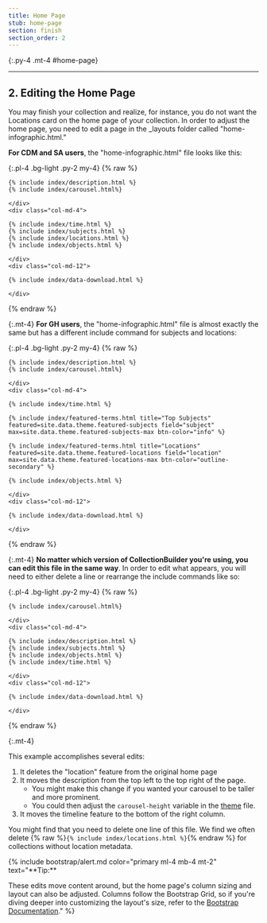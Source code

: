 ```yaml
---
title: Home Page
stub: home-page
section: finish
section_order: 2
---
```


{:.py-4 .mt-4 #home-page}
***

## 2. Editing the Home Page

You may finish your collection and realize, for instance, you do not want the Locations card on the home page of your collection. In order to adjust the home page, you need to edit a page in the _layouts folder called "home-infographic.html."

**For CDM and SA users**, the "home-infographic.html" file looks like this: 

{:.pl-4 .bg-light .py-2 my-4}
{% raw %}
    <div class="col-md-8">

    {% include index/description.html %}
    {% include index/carousel.html%}

    </div>
    <div class="col-md-4">  

    {% include index/time.html %}
    {% include index/subjects.html %}
    {% include index/locations.html %}
    {% include index/objects.html %}

    </div>
    <div class="col-md-12">

    {% include index/data-download.html %}

    </div>

{% endraw %}

{:.mt-4}
**For GH users**, the "home-infographic.html" file is almost exactly the same but has a different include command for subjects and locations: 

{:.pl-4 .bg-light .py-2 my-4}
{% raw %}
    <div class="col-md-8">

    {% include index/description.html %}
    {% include index/carousel.html%}

    </div>
    <div class="col-md-4">  

    {% include index/time.html %}

    {% include index/featured-terms.html title="Top Subjects" featured=site.data.theme.featured-subjects field="subject" max=site.data.theme.featured-subjects-max btn-color="info" %}

    {% include index/featured-terms.html title="Locations" featured=site.data.theme.featured-locations field="location" max=site.data.theme.featured-locations-max btn-color="outline-secondary" %}

    {% include index/objects.html %}

    </div>
    <div class="col-md-12">

    {% include index/data-download.html %}

    </div>

{% endraw %}

{:.mt-4}
**No matter which version of CollectionBuilder you're using, you can edit this file in the same way**. In order to edit what appears, you will need to either delete a line or rearrange the include commands like so: 

{:.pl-4 .bg-light .py-2 my-4}
{% raw %}
    <div class="col-md-8">


    {% include index/carousel.html%}

    </div>
    <div class="col-md-4">  

    {% include index/description.html %}
    {% include index/subjects.html %}
    {% include index/objects.html %}
    {% include index/time.html %}

    </div>
    <div class="col-md-12">

    {% include index/data-download.html %}

    </div>

{% endraw %}

{:.mt-4}
<div class="row">
<div class="col-md-7" markdown="1">

This example accomplishes several edits:  

1. It deletes the "location" feature from the original home page
2. It moves the description from the top left to the top right of the page.
    - You might make this change if you wanted your carousel to be taller and more prominent. 
    - You could then adjust the `carousel-height` variable in the [theme](theme.html#home) file. 
3. It moves the timeline feature to the bottom of the right column.

You might find that you need to delete one line of this file. We find we often delete {% raw %}`{% include index/locations.html %}`{% endraw %} for collections without location metadata.
</div>

<div class="col-md-5" markdown ="1">
{% include bootstrap/alert.md color="primary ml-4 mb-4 mt-2" text="**Tip:**

These edits move content around, but the home page's column sizing and layout can also be adjusted. Columns follow the Bootstrap Grid, so if you're diving deeper into customizing the layout's size, refer to the [Bootstrap Documentation](https://getbootstrap.com/docs/4.3/layout/grid/)." %}
</div>
</div>
